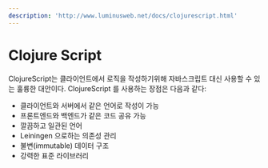 ```yaml
---
description: 'http://www.luminusweb.net/docs/clojurescript.html'
---
```


# Clojure Script

ClojureScript는 클라이언트에서 로직을 작성하기위해 자바스크립트 대신 사용할 수 있는 훌륭한 대안이다. ClojureScript 를 사용하는 장점은 다음과 같다:

* 클라이언트와 서버에서 같은 언어로 작성이 가능
* 프론트엔드와 백엔드가 같은 코드 공유 가능
* 깔끔하고 일관된 언어
* Leiningen 으로하는 의존성 관리
* 불변\(immutable\) 데이터 구조
* 강력한 표준 라이브러리

